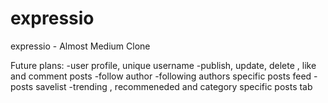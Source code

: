# expressio
expressio - Almost Medium Clone

Future plans:
-user profile, unique username
-publish, update, delete , like and comment posts
-follow author
-following authors specific posts feed
-posts savelist
-trending , recommeneded and category specific posts tab

